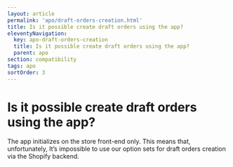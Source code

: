 ```yaml
---
layout: article
permalink: 'apo/draft-orders-creation.html'
title: Is it possible create draft orders using the app?
eleventyNavigation:
  key: apo-draft-orders-creation
  title: Is it possible create draft orders using the app?
  parent: apo
section: compatibility
tags: apo
sortOrder: 3
---
```


# Is it possible create draft orders using the app?

The app initializes on the store front-end only. This means that, unfortunately, It’s impossible to use our option sets for draft orders creation via the Shopify backend.